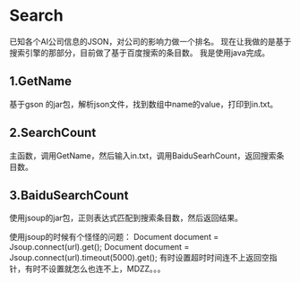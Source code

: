 Search
===

已知各个AI公司信息的JSON，对公司的影响力做一个排名。
现在让我做的是基于搜索引擎的那部分，目前做了基于百度搜索的条目数。
我是使用java完成。

1.GetName
---
基于gson 的jar包，解析json文件，找到数组中name的value，打印到in.txt。

2.SearchCount
---
主函数，调用GetName，然后输入in.txt，调用BaiduSearhCount，返回搜索条目数。

3.BaiduSearchCount
---
使用jsoup的jar包，正则表达式匹配到搜索条目数，然后返回结果。

使用jsoup的时候有个怪怪的问题：
Document document = Jsoup.connect(url).get();
Document document = Jsoup.connect(url).timeout(5000).get();
有时设置超时时间连不上返回空指针，有时不设置就怎么也连不上，MDZZ。。。
